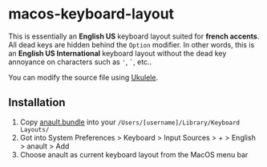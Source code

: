 # macos-keyboard-layout

This is essentially an **English US** keyboard layout suited for **french accents**. All dead keys are hidden behind the `Option` modifier. In other words, this is an **English US International** keyboard layout without the dead key annoyance on characters such as `'`, `` ` ``, etc..

You can modify the source file using [Ukulele](https://scripts.sil.org/cms/scripts/page.php?site_id=nrsi&id=ukelele).

## Installation

1. Copy [anault.bundle](https://github.com/anault/macos-keyboard-layout/blob/master/anault.bundle) into your `/Users/[username]/Library/Keyboard Layouts/`
2. Got into System Preferences > Keyboard > Input Sources > + > English > anault > Add
3. Choose anault as current keyboard layout from the MacOS menu bar
